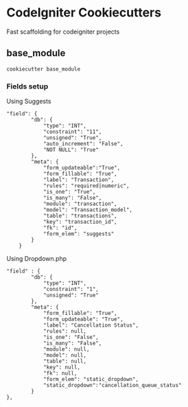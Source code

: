 # CodeIgniter Cookiecutters
Fast scaffolding for codeigniter projects

## base_module

`cookiecutter base_module`

### Fields setup
Using Suggests

    "field": {
            "db": {
                "type": "INT",
                "constraint": "11",
                "unsigned": "True",
                "auto_increment": "False",
                "NOT NULL": "True"
            },
            "meta": {
                "form_updateable":"True",
                "form_fillable": "True",
                "label": "Transaction",
                "rules": "required|numeric",
                "is_one": "True",
                "is_many": "False",
                "module": "transaction",
                "model": "Transaction_model",
                "table": "transactions",
                "key": "transaction_id",
                "fk": "id",
                "form_elem": "suggests"
            }
        }

Using Dropdown.php

    "field" : {
            "db": {
                "type": "INT",
                "constraint": "1",
                "unsigned": "True"
            },
            "meta": {
                "form_fillable": "True",
                "form_updateable": "True",
                "label": "Cancellation Status",
                "rules": null,
                "is_one": "False",
                "is_many": "False",
                "module": null,
                "model": null,
                "table": null,
                "key": null,
                "fk": null,
                "form_elem": "static_dropdown",
                "static_dropdown":"cancellation_queue_status"
            }
    },